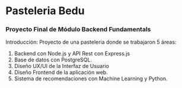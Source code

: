 # Pasteleria Bedu
### Proyecto Final de Módulo Backend Fundamentals

Introducción:
Proyecto de una pasteleria donde se trabajaron 5 áreas: 
1. Backend con Node.js y API Rest con Express.js
2. Base de datos con PostgreSQL.
3. Diseño UX/UI de la Interfaz de Usuario
4. Diseño Frontend de la aplicación web.
5. Sistema de recomendaciones con Machine Learning y Python.
